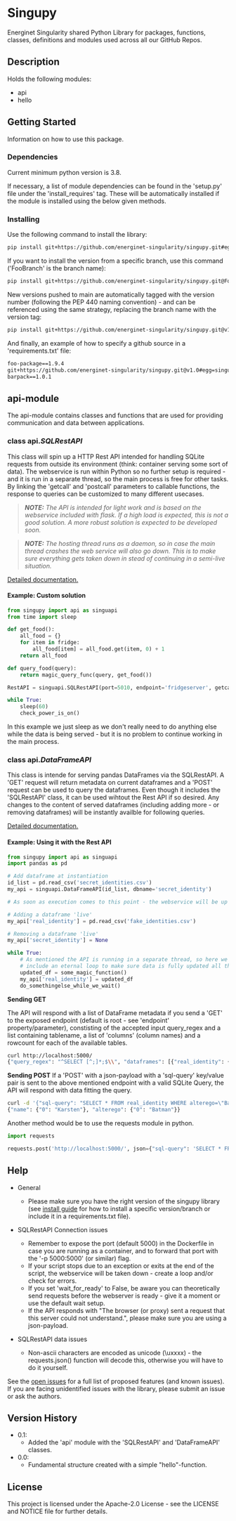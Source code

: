 # Singupy

Energinet Singularity shared Python Library for packages, functions, classes, definitions and modules used across all our GitHub Repos.

## Description

Holds the following modules:
* api
* hello

## Getting Started

Information on how to use this package.

### Dependencies

Current minimum python version is 3.8.

If necessary, a list of module dependencies can be found in the 'setup.py' file under the 'install_requires' tag. These will be automatically installed if the module is installed using the below given methods.

### Installing

Use the following command to install the library:
````bash
pip install git+https://github.com/energinet-singularity/singupy.git#egg=singupy
````

If you want to install the version from a specific branch, use this command ('FooBranch' is the branch name):

````bash
pip install git+https://github.com/energinet-singularity/singupy.git@FooBranch#egg=singupy
````

New versions pushed to main are automatically tagged with the version number (following the PEP 440 naming convention) - and can be referenced using the same strategy, replacing the branch name with the version tag:

````bash
pip install git+https://github.com/energinet-singularity/singupy.git@v1.0#egg=singupy
````

And finally, an example of how to specify a github source in a 'requirements.txt' file:

````txt
foo-package==1.9.4
git+https://github.com/energinet-singularity/singupy.git@v1.0#egg=singupy
barpack==1.0.1
````

## api-module

The api-module contains classes and functions that are used for providing communication and data between applications.


### class api.*SQLRestAPI*

This class will spin up a HTTP Rest API intended for handling SQLite requests from outside its environment (think: container serving some sort of data). The webservice is run within Python so no further setup is required - and it is run in a separate thread, so the main process is free for other tasks. By linking the 'getcall' and 'postcall' parameters to callable functions, the response to queries can be customized to many different usecases.

> _**NOTE:** The API is intended for light work and is based on the webservice included with flask. If a high load is expected, this is not a good solution. A more robust solution is expected to be developed soon._

> _**NOTE:** The hosting thread runs as a daemon, so in case the main thread crashes the web service will also go down. This is to make sure everything gets taken down in stead of continuing in a semi-live situation._

[Detailed documentation.](singupy/README.md#class-apisqlrestapi)

#### Example: Custom solution

````python
from singupy import api as singuapi
from time import sleep

def get_food():
    all_food = {}
    for item in fridge:
        all_food[item] = all_food.get(item, 0) + 1
    return all_food

def query_food(query):
    return magic_query_func(query, get_food())

RestAPI = singuapi.SQLRestAPI(port=5010, endpoint='fridgeserver', getcall=get_food, postcall=query_food)

while True:
    sleep(60)
    check_power_is_on()
````

In this example we just sleep as we don't really need to do anything else while the data is being served - but it is no problem to continue working in the main process.

### class api.*DataFrameAPI*

This class is intende for serving pandas DataFrames via the SQLRestAPI. A 'GET' request will return metadata on current dataframes and a 'POST' request can be used to query the dataframes. Even though it includes the 'SQLRestAPI' class, it can be used wihtout the Rest API if so desired. Any changes to the content of served dataframes (including adding more - or removing dataframes) will be instantly availble for following queries.

[Detailed documentation.](singupy/README.md#class-apidataframeapi)

#### Example: Using it with the Rest API

````python
from singupy import api as singuapi
import pandas as pd

# Add dataframe at instantiation
id_list = pd.read_csv('secret_identities.csv')
my_api = singuapi.DataFrameAPI(id_list, dbname='secret_identity')

# As soon as execution comes to this point - the webservice will be up and running.

# Adding a dataframe 'live'
my_api['real_identity'] = pd.read_csv('fake_identities.csv')

# Removing a dataframe 'live'
my_api['secret_identity'] = None

while True:
    # As mentioned the API is running in a separate thread, so here we
    # include an eternal loop to make sure data is fully updated all the time.
    updated_df = some_magic_function()
    my_api['real_identity'] = updated_df
    do_somethingelse_while_we_wait()
````

**Sending GET**

The API will respond with a list of DataFrame metadata if you send a 'GET' to the exposed endpoint (default is root - see 'endpoint' property/parameter), constisting of the accepted input query_regex and a list containing tablename, a list of 'columns' (column names) and a rowcount for each of the available tables. 

````bash
curl http://localhost:5000/
{"query_regex": "^SELECT [^;]*;$\\", "dataframes": [{"real_identity": {"tablename": "real_identity", "columns": ["name", "alterego"], "rowcount": 215}}]}
````

**Sending POST**
If a 'POST' with a json-payload with a 'sql-query' key/value pair is sent to the above mentioned endpoint with a valid SQLite Query, the API will respond with data fitting the query.

````bash
curl -d '{"sql-query": "SELECT * FROM real_identity WHERE alterego=\"Batman\";"}' -H 'Content-Type: application/json' -X POST http://localhost:5000/
{"name": {"0": "Karsten"}, "alterego": {"0": "Batman"}}
````

Another method would be to use the requests module in python.

````python
import requests

requests.post('http://localhost:5000/', json={"sql-query": 'SELECT * FROM real_identity WHERE alterego="Batman";'}).json()
````

## Help

* General
    * Please make sure you have the right version of the singupy library (see [install guide](#installing) for how to install a specific version/branch or include it in a requirements.txt file).

* SQLRestAPI Connection issues
    * Remember to expose the port (default 5000) in the Dockerfile in case you are running as a container, and to forward that port with the '-p 5000:5000' (or similar) flag.
    * If your script stops due to an exception or exits at the end of the script, the webservice will be taken down - create a loop and/or check for errors.
    * If you set 'wait_for_ready' to False, be aware you can theoretically send requests before the webserver is ready - give it a moment or use the default wait setup.
    * If the API responds with "The browser (or proxy) sent a request that this server could not understand.", please make sure you are using a json-payload.

* SQLRestAPI data issues
    * Non-ascii characters are encoded as unicode (\uxxxx) - the requests.json() function will decode this, otherwise you will have to do it yourself.

See the [open issues](https://github.com/energinet-singularity/singupy/issues) for a full list of proposed features (and known issues).
If you are facing unidentified issues with the library, please submit an issue or ask the authors.

## Version History

* 0.1:
    * Added the 'api' module with the 'SQLRestAPI' and 'DataFrameAPI' classes.
* 0.0:
    * Fundamental structure created with a simple "hello"-function.

## License

This project is licensed under the Apache-2.0 License - see the LICENSE and NOTICE file for further details.

